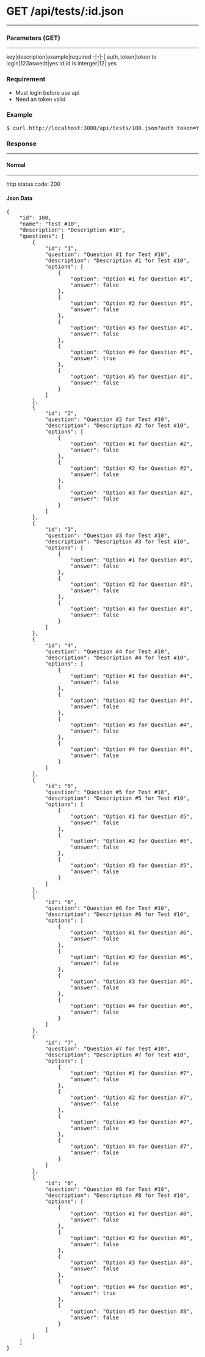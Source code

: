 # GET /api/tests/:id.json
---
### Parameters (GET)
---
key|description|example|required
-|-|-|
auth_token|token to login|123aswedt|yes
id|id is interger|12| yes

### Requirement
* Must login before use api
* Need an token valid

### Example
<pre>
$ curl http://localhost:3000/api/tests/100.json?auth_token=Yh4Qqo56TM774ibAw2f9
</pre>

### Response
---

#### Normal
---
http status code: 200
#### Json Data
<pre>
{
    "id": 100,
    "name": "Test #10",
    "description": "Description #10",
    "questions": [
        {
            "id": "1",
            "question": "Question #1 for Test #10",
            "description": "Description #1 for Test #10",
            "options": [
                {
                    "option": "Option #1 for Question #1",
                    "answer": false
                },
                {
                    "option": "Option #2 for Question #1",
                    "answer": false
                },
                {
                    "option": "Option #3 for Question #1",
                    "answer": false
                },
                {
                    "option": "Option #4 for Question #1",
                    "answer": true
                },
                {
                    "option": "Option #5 for Question #1",
                    "answer": false
                }
            ]
        },
        {
            "id": "2",
            "question": "Question #2 for Test #10",
            "description": "Description #2 for Test #10",
            "options": [
                {
                    "option": "Option #1 for Question #2",
                    "answer": false
                },
                {
                    "option": "Option #2 for Question #2",
                    "answer": false
                },
                {
                    "option": "Option #3 for Question #2",
                    "answer": false
                }
            ]
        },
        {
            "id": "3",
            "question": "Question #3 for Test #10",
            "description": "Description #3 for Test #10",
            "options": [
                {
                    "option": "Option #1 for Question #3",
                    "answer": false
                },
                {
                    "option": "Option #2 for Question #3",
                    "answer": false
                },
                {
                    "option": "Option #3 for Question #3",
                    "answer": false
                }
            ]
        },
        {
            "id": "4",
            "question": "Question #4 for Test #10",
            "description": "Description #4 for Test #10",
            "options": [
                {
                    "option": "Option #1 for Question #4",
                    "answer": false
                },
                {
                    "option": "Option #2 for Question #4",
                    "answer": false
                },
                {
                    "option": "Option #3 for Question #4",
                    "answer": false
                },
                {
                    "option": "Option #4 for Question #4",
                    "answer": false
                }
            ]
        },
        {
            "id": "5",
            "question": "Question #5 for Test #10",
            "description": "Description #5 for Test #10",
            "options": [
                {
                    "option": "Option #1 for Question #5",
                    "answer": false
                },
                {
                    "option": "Option #2 for Question #5",
                    "answer": false
                },
                {
                    "option": "Option #3 for Question #5",
                    "answer": false
                }
            ]
        },
        {
            "id": "6",
            "question": "Question #6 for Test #10",
            "description": "Description #6 for Test #10",
            "options": [
                {
                    "option": "Option #1 for Question #6",
                    "answer": false
                },
                {
                    "option": "Option #2 for Question #6",
                    "answer": false
                },
                {
                    "option": "Option #3 for Question #6",
                    "answer": false
                },
                {
                    "option": "Option #4 for Question #6",
                    "answer": false
                }
            ]
        },
        {
            "id": "7",
            "question": "Question #7 for Test #10",
            "description": "Description #7 for Test #10",
            "options": [
                {
                    "option": "Option #1 for Question #7",
                    "answer": false
                },
                {
                    "option": "Option #2 for Question #7",
                    "answer": false
                },
                {
                    "option": "Option #3 for Question #7",
                    "answer": false
                },
                {
                    "option": "Option #4 for Question #7",
                    "answer": false
                }
            ]
        },
        {
            "id": "8",
            "question": "Question #8 for Test #10",
            "description": "Description #8 for Test #10",
            "options": [
                {
                    "option": "Option #1 for Question #8",
                    "answer": false
                },
                {
                    "option": "Option #2 for Question #8",
                    "answer": false
                },
                {
                    "option": "Option #3 for Question #8",
                    "answer": false
                },
                {
                    "option": "Option #4 for Question #8",
                    "answer": true
                },
                {
                    "option": "Option #5 for Question #8",
                    "answer": false
                }
            ]
        }
    ]
}
</pre>